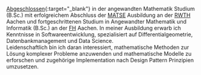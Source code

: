 [Abgeschlossen](/assets/pdf/en/apply/bsc_degree.pdf){:target="_blank"}  in der angewandten Mathematik Studium (B.Sc.) 
mit erfolgreichem Abschluss der <a href="https://de.wikipedia.org/wiki/Mathematisch-technischer_Softwareentwickler">
MATSE</a> Ausbildung an der <a href="https://www.rwth-aachen.de/go/id/a/?lidx=1">RWTH</a> Aachen und fortgeschrittenen Studium in Angewandter Mathematik und Informatik  (B.Sc.) an der <a href='https://www.fh-aachen.de/'>FH</a> Aachen.
In meiner Ausbildung erwarb ich Kenntnisse in Softwareentwicklung, spezialisiert 
auf Differentialgeometrie, Datenbankmanagement und Data Science.<br> 
Leidenschaftlich bin ich daran interessiert, mathematische Methoden zur Lösung komplexer Probleme
anzuwenden und mathematische Modelle zu erforschen und zugehörige Implementation nach Design Pattern Prinzipien umzusetzen.